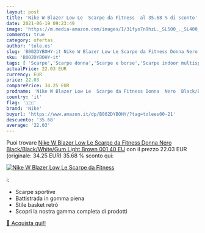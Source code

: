 ```yaml
---
layout: post
title: 'Nike W Blazer Low Le  Scarpe da Fitness  al 35.68 % di sconto'
date: 2021-06-19 09:23:49
image: 'https://m.media-amazon.com/images/I/31fyo7n9hzL._SL500_._SL400_.jpg'
comments: true
category: ofertas
author: 'tole.es'
slug: 'B002DYBOHY-it Nike W Blazer Low Le Scarpe da Fitness Donna Nero...'
sku: 'B002DYBOHY-it'
tags: [ 'Scarpe','Scarpe donna','Scarpe e borse','Scarpe indoor multisport donna','Scarpe sportive donna','Sneaker e scarpe sportive da donna','nike', ]
actualPrice: 22.03 EUR
currency: EUR
price: 22.03
comparePrice: 34.25 EUR
prodname: 'Nike W Blazer Low Le  Scarpe da Fitness Donna  Nero  Black/Black/White/Gum Light Brown 001   40 EU'
country: 'it'
flag: '🇮🇹'
brand: 'Nike'
buyurl: 'https://www.amazon.it/dp/B002DYBOHY/?tag=tolees00-21'
descuento: '35.68'
average: '22.03'
---
```


Puoi trovare [Nike W Blazer Low Le  Scarpe da Fitness Donna  Nero  Black/Black/White/Gum Light Brown 001   40 EU](https://www.amazon.it/dp/B002DYBOHY/?tag=tolees00-21) con il prezzo 22.03 EUR (originale: 34.25 EUR) 35.68 % sconto qui:

[![Nike W Blazer Low Le  Scarpe da Fitness ](https://m.media-amazon.com/images/I/31fyo7n9hzL._SL500_._SL400_.jpg)](https://www.amazon.it/dp/B002DYBOHY/?tag=tolees00-21)

ℹ️:

- Scarpe sportive
- Battistrada in gomma piena
- Stile basket retrò
- Scopri la nostra gamma completa di prodotti

[🛒 Acquista qui!!](https://www.amazon.it/dp/B002DYBOHY/?tag=tolees00-21)
